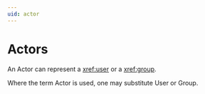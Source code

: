 ```yaml
---
uid: actor
---
```


# Actors
An Actor can represent a <xref:user> or a <xref:group>. 

Where the term Actor is used, one may substitute User or Group.